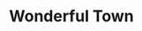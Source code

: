 ---
title: Wonderful Town
year: 1968
opening_date: 1968-11-15
closing_date: 1968-11-23
layout: productions
image:
image_caption:
image_credit:
playbill:
category:
details:
  Theatre: Theatre Jacksonville
  Venue: Little Theatre
cast:
  Guide: Conrad Peterson
  Tourist: 
    - Ellinor Black
    - June Cope
    - Judith Desane
    - Alison Hester
    - Jeanne Lee
    - Vivienne Winemiller
  Appopolous: John Walker
  Lonigan: James Raney
  Helene: Donna Ryder
  The Wreck: Robert Hilgenberg
  Violet: Lyn Ewin
  Valenti: Ben Futrell
  Boy: 
    - Jeffrey Fancek
    - Eric Jones
  Eileen: Nita James
  Ruth: Nancy Kaye
  A Strange Man: Marc Hollingsworth
  First Drunk: Mike Ryan
  Second Drunk: Lauren Murray
  Street Vendor: Ham Waddell
  Robert Baker: Tom Nehl
  Assistant Editor: 
    - June Cope
    - Eddie Dyal
  Mrs. Wade: Mary Coyle
  Frank Lippincott: Douglas Thomas
  Chick Clark: Conrad Peterson
  Shore Patrolman: Joseph Morgan
  Admiral: 
    - Robert Conine
    - Eddie Dyal
    - Marc Hollingsworth
    - Leon Parsley
    - Mike Ryan
    - Fernando Velandia
  Policeman: 
    - Robert Conine
    - Eddie Dyal
    - Joseph Morgan
    - Mike Ryan
  Ruth's Escort: Leon Parsley
  New Tenant: Jeanne Lee
  Village Vortex Dancer: 
    - Robert Conine
    - Fay Griffin
  Greenwich Villager: 
    - Maria Alarcon
    - Ellinor Black
    - Robert Conine
    - June Cope
    - Judith Desane
    - Eddie Dyal
    - Fay Griffin
    - Alison Hester
    - Marc Hollingsworth
    - Jeanne Lee
    - Harriet Miltenberg
    - Joseph Morgan
    - Leon Parsley
    - Mike Ryan
    - Dea Shuh
    - Fernando Velandia
    - Vivienne Winemiller
crew:
  Director: Robert Knowles
  Choreographer: Robert Conine
  Production Designer: 
    - Phil Fitzpatrick
    - Ham Waddell
  Musical Director: Rosalind McCall
  Stage Manager: Marshall Grauer
  Assistant Stage Manager: Al Gimbel
  Lighting: Peggy Miller
  Follow Spot: Frank Berman
  Special Effects: Joseph Allison
  Sound: Harriet Miltenberg
  Properties: 
    - Katie Raven
    - Mary Ellen Calhoun
    - Norma Patrick
    - Suzanne Lanier
    - Lillian Raven
  Set Construction: 
    - Joseph Allison
    - Phyllis Waddell
    - Debbie Dunn
    - Wayne Wafford
    - Suzanne Lanier
    - Katie Raven
    - Gladys Dale
    - Conrad Peterson
    - Michael Ryan
    - Mary Ellen Calhoun
    - Dora Morris
    - Becky Williams
    - Pat Eisen
    - Helen Zaret
    - Cynthia Arnold
    - Lillian Raven
  Stage Crew: 
    - Ray Navorre
    - Lauren Murray
    - Sid Backer
    - David Whitfield
    - Wayne Wafford
    - Mary Ellen Calhoun
    - Suzanne Lanier
    - Debbie Dunn
    - Lois Navarre
    - Jane Gimbel
  Costumes: 
    - Betty Tucker
    - Johnnie Schofield
  Make-up: 
    - John Walker
    - Estelle Bitler
    - Dora Morris
    - Eddie Dyal
  Publicity: Lois Navarre

understudies:

orchestra:
  Organ: Rosalind McCall
  Piano: Edward Richard
  Percussion: James Glenn
external_links:
---